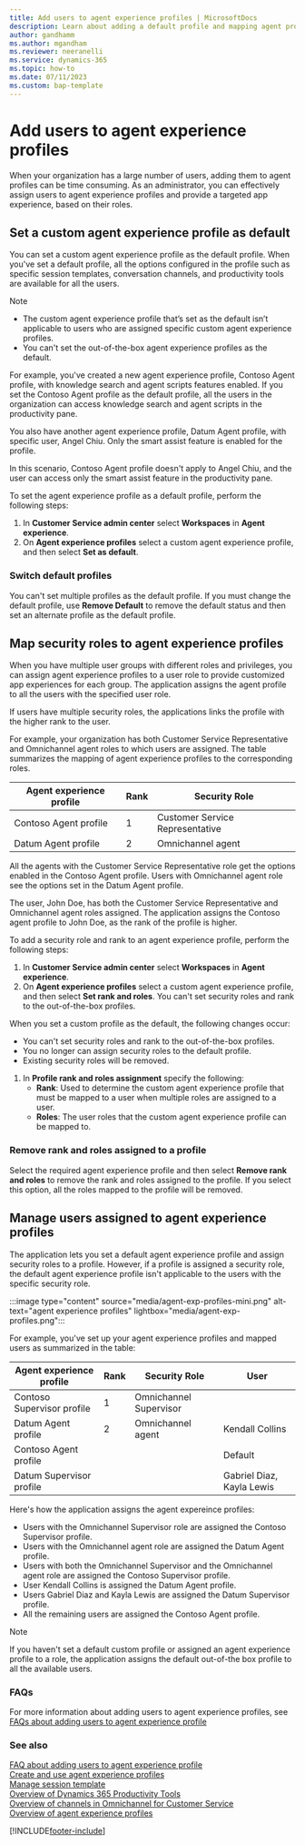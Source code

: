 ```yaml
---
title: Add users to agent experience profiles | MicrosoftDocs 
description: Learn about adding a default profile and mapping agent profiles to security roles
author: gandhamm 
ms.author: mgandham
ms.reviewer: neeranelli
ms.service: dynamics-365 
ms.topic: how-to
ms.date: 07/11/2023 
ms.custom: bap-template 
---
```


# Add users to agent experience profiles

When your organization has a large number of users, adding them to agent profiles can be time consuming. As an administrator, you can effectively assign users to agent experience profiles and provide a targeted app experience, based on their roles.

## Set a custom agent experience profile as default

You can set a custom agent experience profile as the default profile. When you've set a default profile, all the options configured in the profile such as specific session templates, conversation channels, and productivity tools are available for all the users.

> [!NOTE]
> - The custom agent experience profile that’s set as the default isn’t applicable to users who are assigned specific custom agent experience profiles.
> - You can't set the out-of-the-box agent experience profiles as the default.

For example, you've created a new agent experience profile, Contoso Agent profile, with knowledge search and agent scripts features enabled. If you set the Contoso Agent profile as the default profile, all the users in the organization can access knowledge search and agent scripts in the productivity pane.

You also have another agent experience profile, Datum Agent profile, with specific user, Angel Chiu. Only the smart assist feature is enabled for the profile.

In this scenario, Contoso Agent profile doesn't apply to Angel Chiu, and the user can access only the smart assist feature in the productivity pane.

To set the agent experience profile as a default profile, perform the following steps:

1. In **Customer Service admin center** select **Workspaces** in **Agent experience**.
1. On **Agent experience profiles** select a custom agent experience profile, and then select  **Set as default**.

### Switch default profiles

You can't set multiple profiles as the default profile. If you must change the default profile, use **Remove Default** to remove the default status and then set an alternate profile as the default profile.

## Map security roles to agent experience profiles

When you have multiple user groups with different roles and privileges, you can assign agent experience profiles to a user role to provide customized app experiences for each group. The application assigns the agent profile to all the users with the specified user role.

If users have multiple security roles, the applications links the profile with the higher rank to the user. 

For example, your organization has both Customer Service Representative and Omnichannel agent roles to which users are assigned. The table summarizes the mapping of agent experience profiles to the corresponding roles.

|Agent experience profile   | Rank  | Security Role|
|----------|-----------|------------|
| Contoso Agent profile     |1 | Customer Service Representative |
| Datum Agent profile |2   |  Omnichannel agent |

All the agents with the Customer Service Representative role get the options enabled in the Contoso Agent profile. Users with Omnichannel agent role see the options set in the Datum Agent profile. 

The user, John Doe, has both the Customer Service Representative and Omnichannel agent roles assigned. The application assigns the Contoso agent profile to John Doe, as the rank of the profile is higher.

To add a security role and rank to an agent experience profile, perform the following steps:

1. In **Customer Service admin center** select **Workspaces** in **Agent experience**.
1. On **Agent experience profiles** select a custom agent experience profile, and then select  **Set rank and roles**. You can't set security roles and rank to the out-of-the-box profiles.

When you set a custom profile as the default, the following changes occur:
 - You can't set security roles and rank to the out-of-the-box profiles.
 - You no longer can assign security roles to the default profile.
 - Existing security roles will be removed.

1. In **Profile rank and roles assignment** specify the following:
     - **Rank**: Used to determine the custom agent experience profile that must be mapped to a user when multiple roles are assigned to a user.
     - **Roles**: The user roles that the custom agent experience profile can be mapped to.

### Remove rank and roles assigned to a profile

Select the required agent experience profile and then select **Remove rank and roles** to remove the rank and roles assigned to the profile.  If you select this option, all the roles mapped to the profile will be removed.

## Manage users assigned to agent experience profiles

The application lets you set a default agent experience profile and assign security roles to a profile. However, if a profile is assigned a security role, the default agent experience profile isn't applicable to the users with the specific security role.

:::image type="content" source="media/agent-exp-profiles-mini.png" alt-text="agent experience profiles" lightbox="media/agent-exp-profiles.png":::

For example, you've set up your agent experience profiles and mapped users as summarized in the table:

|Agent experience profile   | Rank  | Security Role|User |
|----------|-----------|------------|---------------|
| Contoso Supervisor profile     |1 | Omnichannel Supervisor | |
| Datum Agent profile |2   | Omnichannel agent | Kendall Collins|
| Contoso Agent profile | | | Default|
| Datum Supervisor profile | | | Gabriel Diaz, Kayla Lewis|

Here's how the application assigns the agent expereince profiles:

- Users with the Omnichannel Supervisor role are assigned the Contoso Supervisor profile.
- Users with the Omnichannel agent role are assigned the Datum Agent profile.
- Users with both the Omnichannel Supervisor and the Omnichannel agent role are assigned the Contoso Supervisor profile.
- User Kendall Collins is assigned the Datum Agent profile.
- Users Gabriel Diaz and Kayla Lewis are assigned the Datum Supervisor profile.
- All the remaining users are assigned the Contoso Agent profile.

> [!NOTE]
> If you haven't set a default custom profile or assigned an agent experience profile to a role, the application assigns the default out-of-the box profile to all the available users.

### FAQs

For more information about adding users to agent experience profiles, see [FAQs about adding users to agent experience profile](faq-agent-experience-profile.md)

### See also

[FAQ about adding users to agent experience profile](faq-agent-experience-profile.md)<br>
[Create and use agent experience profiles](create-agent-experience-profile.md)<br>
[Manage session template](session-templates.md)  
[Overview of Dynamics 365 Productivity Tools](productivity-tools.md)  
[Overview of channels in Omnichannel for Customer Service](../customer-service/channels.md)  
[Overview of agent experience profiles](overview.md)  

[!INCLUDE[footer-include](../includes/footer-banner.md)]
